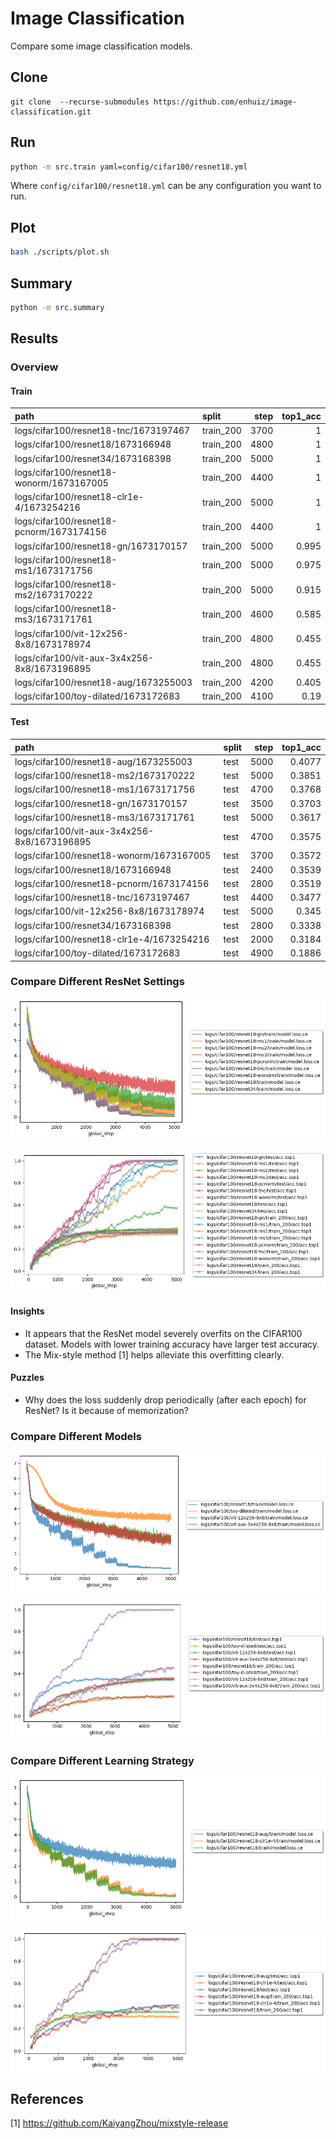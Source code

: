 # Image Classification

Compare some image classification models.

## Clone

```
git clone  --recurse-submodules https://github.com/enhuiz/image-classification.git
```

## Run

```bash
python -m src.train yaml=config/cifar100/resnet18.yml
```

Where `config/cifar100/resnet18.yml` can be any configuration you want to run.

## Plot

```bash
bash ./scripts/plot.sh
```

## Summary

```bash
python -m src.summary
```

## Results

### Overview

#### Train

| path                                         | split     | step | top1_acc |
| :------------------------------------------- | :-------- | ---: | -------: |
| logs/cifar100/resnet18-tnc/1673197467        | train_200 | 3700 |        1 |
| logs/cifar100/resnet18/1673166948            | train_200 | 4800 |        1 |
| logs/cifar100/resnet34/1673168398            | train_200 | 5000 |        1 |
| logs/cifar100/resnet18-wonorm/1673167005     | train_200 | 4400 |        1 |
| logs/cifar100/resnet18-clr1e-4/1673254216    | train_200 | 5000 |        1 |
| logs/cifar100/resnet18-pcnorm/1673174156     | train_200 | 4400 |        1 |
| logs/cifar100/resnet18-gn/1673170157         | train_200 | 5000 |    0.995 |
| logs/cifar100/resnet18-ms1/1673171756        | train_200 | 5000 |    0.975 |
| logs/cifar100/resnet18-ms2/1673170222        | train_200 | 5000 |    0.915 |
| logs/cifar100/resnet18-ms3/1673171761        | train_200 | 4600 |    0.585 |
| logs/cifar100/vit-12x256-8x8/1673178974      | train_200 | 4800 |    0.455 |
| logs/cifar100/vit-aux-3x4x256-8x8/1673196895 | train_200 | 4800 |    0.455 |
| logs/cifar100/resnet18-aug/1673255003        | train_200 | 4200 |    0.405 |
| logs/cifar100/toy-dilated/1673172683         | train_200 | 4100 |     0.19 |

#### Test

| path                                         | split | step | top1_acc |
| :------------------------------------------- | :---- | ---: | -------: |
| logs/cifar100/resnet18-aug/1673255003        | test  | 5000 |   0.4077 |
| logs/cifar100/resnet18-ms2/1673170222        | test  | 5000 |   0.3851 |
| logs/cifar100/resnet18-ms1/1673171756        | test  | 4700 |   0.3768 |
| logs/cifar100/resnet18-gn/1673170157         | test  | 3500 |   0.3703 |
| logs/cifar100/resnet18-ms3/1673171761        | test  | 5000 |   0.3617 |
| logs/cifar100/vit-aux-3x4x256-8x8/1673196895 | test  | 4700 |   0.3575 |
| logs/cifar100/resnet18-wonorm/1673167005     | test  | 3700 |   0.3572 |
| logs/cifar100/resnet18/1673166948            | test  | 2400 |   0.3539 |
| logs/cifar100/resnet18-pcnorm/1673174156     | test  | 2800 |   0.3519 |
| logs/cifar100/resnet18-tnc/1673197467        | test  | 4400 |   0.3477 |
| logs/cifar100/vit-12x256-8x8/1673178974      | test  | 5000 |    0.345 |
| logs/cifar100/resnet34/1673168398            | test  | 2800 |   0.3338 |
| logs/cifar100/resnet18-clr1e-4/1673254216    | test  | 2000 |   0.3184 |
| logs/cifar100/toy-dilated/1673172683         | test  | 4900 |   0.1886 |

### Compare Different ResNet Settings

![](figures/resnets/loss.png)

![](figures/resnets/acc.top1.png)

#### Insights

- It appears that the ResNet model severely overfits on the CIFAR100 dataset. Models with lower training accuracy have larger test accuracy.
- The Mix-style method [1] helps alleviate this overfitting clearly.

#### Puzzles

- Why does the loss suddenly drop periodically (after each epoch) for ResNet? Is it because of memorization?

### Compare Different Models

![](figures/models/loss.png)

![](figures/models/acc.top1.png)

### Compare Different Learning Strategy

![](figures/learning/loss.png)

![](figures/learning/acc.top1.png)

## References

[1] https://github.com/KaiyangZhou/mixstyle-release
